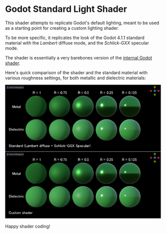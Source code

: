 # Godot Standard Light Shader
This shader attempts to replicate Godot's default lighting, meant to be used as a starting point for creating a custom lighting shader.

To be more specific, it replicates the look of the Godot 4.1.1 standard material with the *Lambert* diffuse mode, and the *Schlick-GXX* specular mode.

The shader is essentially a very barebones version of the [internal Godot shader](https://github.com/godotengine/godot/blob/09a2a7c54eae05708894476a8d9a25dae95bbdf7/drivers/gles3/shaders/scene.glsl).

Here's quick comparison of the shader and the standard material with various roughness settings, for both metallic and dielectric materials:

![image](https://github.com/RustyRoboticsBV/GodotStandardLightShader/blob/main/TestResults.png?raw=true)

Happy shader coding!
